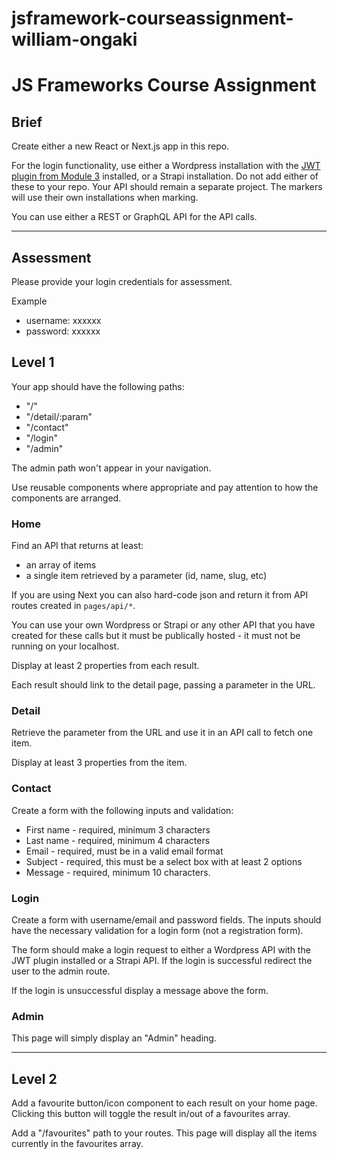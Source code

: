 # jsframework-courseassignment-william-ongaki

# JS Frameworks Course Assignment

## Brief

Create either a new React or Next.js app in this repo.

For the login functionality, use either a Wordpress installation with the <a href="https://wordpress.org/plugins/jwt-authentication-for-wp-rest-api/" target="_blank">JWT plugin from Module 3</a> installed, or a Strapi installation. Do not add either of these to your repo. Your API should remain a separate project. The markers will use their own installations when marking.

You can use either a REST or GraphQL API for the API calls.

---

## Assessment

Please provide your login credentials for assessment.

Example
- username: xxxxxx
- password: xxxxxx

## Level 1

Your app should have the following paths:

-   "/"
-   "/detail/:param"
-   "/contact"
-   "/login"
-   "/admin"

The admin path won't appear in your navigation.

Use reusable components where appropriate and pay attention to how the components are arranged.

### Home

Find an API that returns at least:

-   an array of items
-   a single item retrieved by a parameter (id, name, slug, etc)

If you are using Next you can also hard-code json and return it from API routes created in `pages/api/*`.

You can use your own Wordpress or Strapi or any other API that you have created for these calls but it must be publically hosted - it must not be running on your localhost.

Display at least 2 properties from each result.

Each result should link to the detail page, passing a parameter in the URL.

### Detail

Retrieve the parameter from the URL and use it in an API call to fetch one item.

Display at least 3 properties from the item.

### Contact

Create a form with the following inputs and validation:

-   First name - required, minimum 3 characters
-   Last name - required, minimum 4 characters
-   Email - required, must be in a valid email format
-   Subject - required, this must be a select box with at least 2 options
-   Message - required, minimum 10 characters.

### Login

Create a form with username/email and password fields. The inputs should have the necessary validation for a login form (not a registration form).

The form should make a login request to either a Wordpress API with the JWT plugin installed or a Strapi API. If the login is successful redirect the user to the admin route.

If the login is unsuccessful display a message above the form.

### Admin

This page will simply display an "Admin" heading.

---

## Level 2

Add a favourite button/icon component to each result on your home page. Clicking this button will toggle the result in/out of a favourites array.

Add a "/favourites" path to your routes. This page will display all the items currently in the favourites array.
